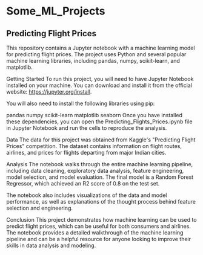 # Some_ML_Projects
## Predicting Flight Prices
This repository contains a Jupyter notebook with a machine learning model for predicting flight prices. The project uses Python and several popular machine learning libraries, including pandas, numpy, scikit-learn, and matplotlib.

Getting Started
To run this project, you will need to have Jupyter Notebook installed on your machine. You can download and install it from the official website: https://jupyter.org/install.

You will also need to install the following libraries using pip:

pandas
numpy
scikit-learn
matplotlib
seaborn
Once you have installed these dependencies, you can open the Predicting_Flights_Prices.ipynb file in Jupyter Notebook and run the cells to reproduce the analysis.

Data
The data for this project was obtained from Kaggle's "Predicting Flight Prices" competition. The dataset contains information on flight routes, airlines, and prices for flights departing from major Indian cities.

Analysis
The notebook walks through the entire machine learning pipeline, including data cleaning, exploratory data analysis, feature engineering, model selection, and model evaluation. The final model is a Random Forest Regressor, which achieved an R2 score of 0.8 on the test set.

The notebook also includes visualizations of the data and model performance, as well as explanations of the thought process behind feature selection and engineering.

Conclusion
This project demonstrates how machine learning can be used to predict flight prices, which can be useful for both consumers and airlines. The notebook provides a detailed walkthrough of the machine learning pipeline and can be a helpful resource for anyone looking to improve their skills in data analysis and modeling.
